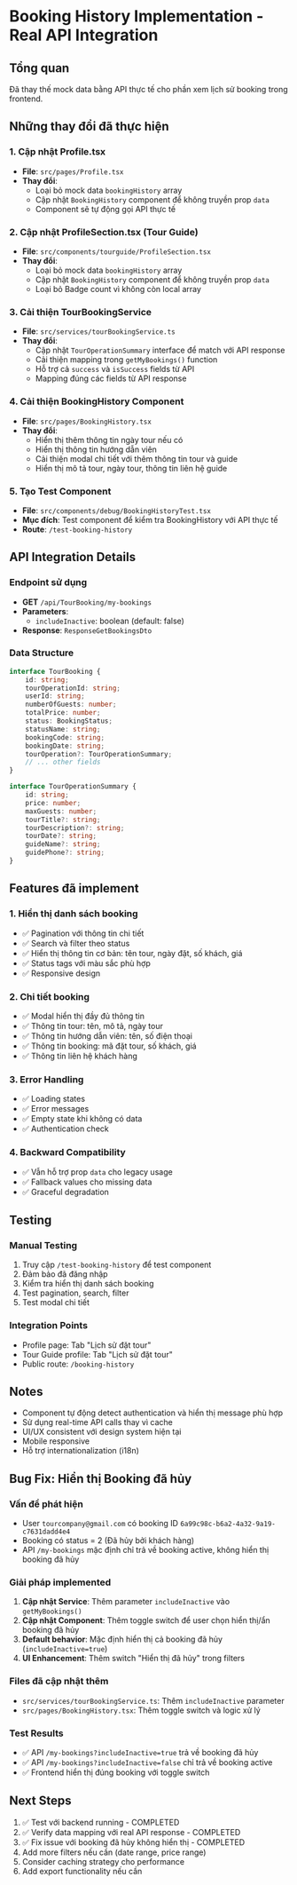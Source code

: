 # Booking History Implementation - Real API Integration

## Tổng quan
Đã thay thế mock data bằng API thực tế cho phần xem lịch sử booking trong frontend.

## Những thay đổi đã thực hiện

### 1. Cập nhật Profile.tsx
- **File**: `src/pages/Profile.tsx`
- **Thay đổi**:
  - Loại bỏ mock data `bookingHistory` array
  - Cập nhật `BookingHistory` component để không truyền prop `data`
  - Component sẽ tự động gọi API thực tế

### 2. Cập nhật ProfileSection.tsx (Tour Guide)
- **File**: `src/components/tourguide/ProfileSection.tsx`
- **Thay đổi**:
  - Loại bỏ mock data `bookingHistory` array
  - Cập nhật `BookingHistory` component để không truyền prop `data`
  - Loại bỏ Badge count vì không còn local array

### 3. Cải thiện TourBookingService
- **File**: `src/services/tourBookingService.ts`
- **Thay đổi**:
  - Cập nhật `TourOperationSummary` interface để match với API response
  - Cải thiện mapping trong `getMyBookings()` function
  - Hỗ trợ cả `success` và `isSuccess` fields từ API
  - Mapping đúng các fields từ API response

### 4. Cải thiện BookingHistory Component
- **File**: `src/pages/BookingHistory.tsx`
- **Thay đổi**:
  - Hiển thị thêm thông tin ngày tour nếu có
  - Hiển thị thông tin hướng dẫn viên
  - Cải thiện modal chi tiết với thêm thông tin tour và guide
  - Hiển thị mô tả tour, ngày tour, thông tin liên hệ guide

### 5. Tạo Test Component
- **File**: `src/components/debug/BookingHistoryTest.tsx`
- **Mục đích**: Test component để kiểm tra BookingHistory với API thực tế
- **Route**: `/test-booking-history`

## API Integration Details

### Endpoint sử dụng
- **GET** `/api/TourBooking/my-bookings`
- **Parameters**:
  - `includeInactive`: boolean (default: false)
- **Response**: `ResponseGetBookingsDto`

### Data Structure
```typescript
interface TourBooking {
    id: string;
    tourOperationId: string;
    userId: string;
    numberOfGuests: number;
    totalPrice: number;
    status: BookingStatus;
    statusName: string;
    bookingCode: string;
    bookingDate: string;
    tourOperation?: TourOperationSummary;
    // ... other fields
}

interface TourOperationSummary {
    id: string;
    price: number;
    maxGuests: number;
    tourTitle?: string;
    tourDescription?: string;
    tourDate?: string;
    guideName?: string;
    guidePhone?: string;
}
```

## Features đã implement

### 1. Hiển thị danh sách booking
- ✅ Pagination với thông tin chi tiết
- ✅ Search và filter theo status
- ✅ Hiển thị thông tin cơ bản: tên tour, ngày đặt, số khách, giá
- ✅ Status tags với màu sắc phù hợp
- ✅ Responsive design

### 2. Chi tiết booking
- ✅ Modal hiển thị đầy đủ thông tin
- ✅ Thông tin tour: tên, mô tả, ngày tour
- ✅ Thông tin hướng dẫn viên: tên, số điện thoại
- ✅ Thông tin booking: mã đặt tour, số khách, giá
- ✅ Thông tin liên hệ khách hàng

### 3. Error Handling
- ✅ Loading states
- ✅ Error messages
- ✅ Empty state khi không có data
- ✅ Authentication check

### 4. Backward Compatibility
- ✅ Vẫn hỗ trợ prop `data` cho legacy usage
- ✅ Fallback values cho missing data
- ✅ Graceful degradation

## Testing

### Manual Testing
1. Truy cập `/test-booking-history` để test component
2. Đảm bảo đã đăng nhập
3. Kiểm tra hiển thị danh sách booking
4. Test pagination, search, filter
5. Test modal chi tiết

### Integration Points
- Profile page: Tab "Lịch sử đặt tour"
- Tour Guide profile: Tab "Lịch sử đặt tour"
- Public route: `/booking-history`

## Notes
- Component tự động detect authentication và hiển thị message phù hợp
- Sử dụng real-time API calls thay vì cache
- UI/UX consistent với design system hiện tại
- Mobile responsive
- Hỗ trợ internationalization (i18n)

## Bug Fix: Hiển thị Booking đã hủy

### Vấn đề phát hiện
- User `tourcompany@gmail.com` có booking ID `6a99c98c-b6a2-4a32-9a19-c7631dadd4e4`
- Booking có status = 2 (Đã hủy bởi khách hàng)
- API `/my-bookings` mặc định chỉ trả về booking active, không hiển thị booking đã hủy

### Giải pháp implemented
1. **Cập nhật Service**: Thêm parameter `includeInactive` vào `getMyBookings()`
2. **Cập nhật Component**: Thêm toggle switch để user chọn hiển thị/ẩn booking đã hủy
3. **Default behavior**: Mặc định hiển thị cả booking đã hủy (`includeInactive=true`)
4. **UI Enhancement**: Thêm switch "Hiển thị đã hủy" trong filters

### Files đã cập nhật thêm
- `src/services/tourBookingService.ts`: Thêm `includeInactive` parameter
- `src/pages/BookingHistory.tsx`: Thêm toggle switch và logic xử lý

### Test Results
- ✅ API `/my-bookings?includeInactive=true` trả về booking đã hủy
- ✅ API `/my-bookings?includeInactive=false` chỉ trả về booking active
- ✅ Frontend hiển thị đúng booking với toggle switch

## Next Steps
1. ✅ Test với backend running - COMPLETED
2. ✅ Verify data mapping với real API response - COMPLETED
3. ✅ Fix issue với booking đã hủy không hiển thị - COMPLETED
4. Add more filters nếu cần (date range, price range)
5. Consider caching strategy cho performance
6. Add export functionality nếu cần
